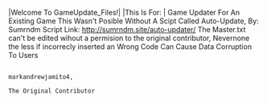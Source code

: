 |Welcome To GameUpdate_Files!|
|This Is For:                |
Game Updater For An Existing Game
This Wasn't Posible Without A Scipt Called Auto-Update, By: Sumrndm
Script Link:
http://sumrndm.site/auto-updater/ 
The Master.txt can't be edited wihout a permision to the original contributor, Nevernone the less if incorrecly inserted
an Wrong Code Can Cause Data Corruption To Users

                                                                                      markandrewjamito4,
                                                                                      The Original Contributor
